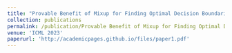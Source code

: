 ```yaml
---
title: "Provable Benefit of Mixup for Finding Optimal Decision Boundaries"
collection: publications
permalink: /publication/Provable Benefit of Mixup for Finding Optimal Decision Boundaries
venue: 'ICML 2023'
paperurl: 'http://academicpages.github.io/files/paper1.pdf'
---
```

